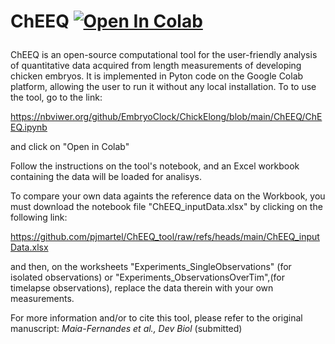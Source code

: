 # ChEEQ <a href="https://colab.research.google.com/github/EmbryoClock/ChickElong/blob/main/ChEEQ/ChEEQ.ipynb" target="_parent"><img src="https://colab.research.google.com/assets/colab-badge.svg" alt="Open In Colab"/></a></p>

ChEEQ is an open-source computational tool for the user-friendly analysis of quantitative data acquired from length measurements of developing chicken embryos. It is implemented in Pyton code on the Google Colab platform, allowing the user to run it without any local installation. To to use the tool, go to the link:

https://nbviwer.org/github/EmbryoClock/ChickElong/blob/main/ChEEQ/ChEEQ.ipynb

and click on "Open in Colab"

Follow the instructions on the tool's notebook, and an Excel workbook containing the data will be loaded for analisys. 

To compare your own data againts the reference data on the Workbook, you must download the notebook file "ChEEQ_inputData.xlsx" by clicking on the following link:

https://github.com/pjmartel/ChEEQ_tool/raw/refs/heads/main/ChEEQ_inputData.xlsx

and then, on the worksheets "Experiments_SingleObservations" (for isolated observations) or "Experiments_ObservationsOverTim",(for timelapse observations), replace the data therein with your own measurements.

For more information and/or to cite this tool, please refer to the original manuscript: *Maia-Fernandes et al., Dev Biol* (submitted)





